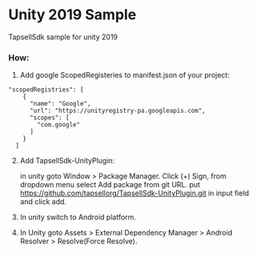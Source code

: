 # Unity 2019 Sample
TapsellSdk sample for unity 2019



### How:
1. Add google ScopedRegisteries to manifest.json of your project:

```
"scopedRegistries": [
    {
      "name": "Google",
      "url": "https://unityregistry-pa.googleapis.com",
      "scopes": [
        "com.google"
      ]
    }
  ]
```

2. Add TapsellSdk-UnityPlugin:

   in unity goto Window > Package Manager. Click (+) Sign, from dropdown menu select Add package from git URL.
   put https://github.com/tapsellorg/TapsellSdk-UnityPlugin.git in input field and click add.


3. In unity switch to Android platform.

4. In Unity goto Assets > External Dependency Manager > Android Resolver > Resolve(Force Resolve).
